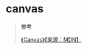# canvas

> **参考**
>
> [《Canvas》【来源：MDN】](https://developer.mozilla.org/zh-CN/docs/Web/API/Canvas_API)
